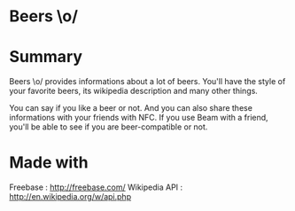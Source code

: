 Beers \o/
============

# Summary #

Beers \o/ provides informations about a lot of beers. You'll have the style of your favorite beers, its wikipedia description and many other things. 

You can say if you like a beer or not. And you can also share these informations with your friends with NFC. If you use Beam with a friend, you'll be able to see if you are beer-compatible or not.


# Made with #

Freebase : http://freebase.com/
Wikipedia API : http://en.wikipedia.org/w/api.php

